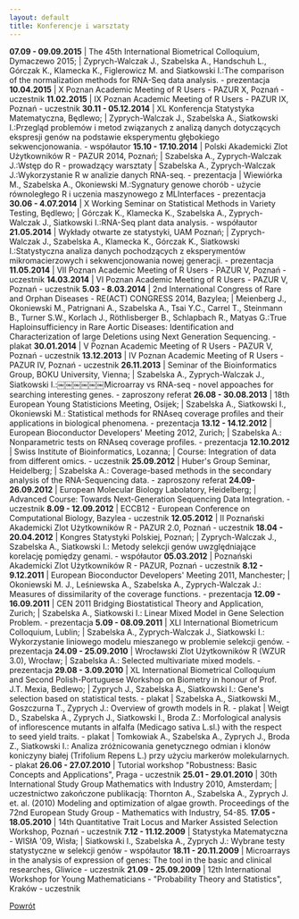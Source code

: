 ```yaml
---
layout: default
title: Konferencje i warsztaty
---
```


**07.09 - 09.09.2015** | The 45th International Biometrical Colloquium, Dymaczewo 2015;
 | Zyprych-Walczak J., Szabelska A., Handschuh L., Górczak K., Klamecka K., Figlerowicz M. and Siatkowski I.:The comparison of the normalization methods for RNA-Seq data analysis. - prezentacja
**10.04.2015** | X Poznan Academic Meeting of R Users - PAZUR X, Poznań - uczestnik 
**11.02.2015** | IX Poznan Academic Meeting of R Users - PAZUR IX, Poznań - uczestnik 
**30.11 - 05.12.2014** | XL Konferencja Statystyka Matematyczna, Będlewo;
 | Zyprych-Walczak J., Szabelska A., Siatkowski I.:Przegląd problemów i metod związanych z analizą danych dotyczących ekspresji genów na podstawie eksperymentu głębokiego sekwencjonowania. - współautor
**15.10 - 17.10.2014** | Polski Akademicki Zlot Użytkowników R - PAZUR 2014, Poznań;
 | Szabelska A., Zyprych-Walczak J.:Wstęp do R - prowadzący warsztaty
 | Szabelska A., Zyprych-Walczak J.:Wykorzystanie R w analizie danych RNA-seq. - prezentacja
 | Wiewiórka M., Szabelska A., Okoniewski M.:Sygnatury genowe chorób - użycie równoległego R i uczenia maszynowego z MLInterfaces - prezentacja
**30.06 - 4.07.2014**	| X Working Seminar on Statistical Methods in Variety Testing, Będlewo;
 | Górczak K., Klamecka K., Szabelska A., Zyprych-Walczak J., Siatkowski I.:RNA-Seq plant data analysis. - współautor
**21.05.2014** | Wykłady otwarte ze statystyki, UAM Poznań;
 | Zyprych-Walczak J., Szabelska A., Klamecka K., Górczak K., Siatkowski I.:Statystyczna analiza danych pochodzących z eksperymentów mikromacierzowych i sekwencjonowania nowej generacji. - prezentacja
**11.05.2014** | VII Poznan Academic Meeting of R Users - PAZUR V, Poznań - uczestnik 
**14.03.2014** | VI Poznan Academic Meeting of R Users - PAZUR V, Poznań - uczestnik 
**5.03 - 8.03.2014** | 2nd International Congress of Rare and Orphan Diseases - RE(ACT) CONGRESS 2014, Bazylea;
 | Meienberg J., Okoniewski M., Patrignani A., Szabelska A., Tsai Y.C., Carrel T., Steinmann B., Turner S.W., Korlach J., Röthlisberger B., Schlapbach R., Matyas G.:True Haploinsufficiency in Rare Aortic Diseases: Identification and Characterization of large Deletions using Next Generation Sequencing. - plakat
**30.01.2014** | V Poznan Academic Meeting of R Users - PAZUR V, Poznań - uczestnik 
**13.12.2013** | IV Poznan Academic Meeting of R Users - PAZUR IV, Poznań - uczestnik
**26.11.2013** | Seminar of the Bioinformatics Group, BOKU University, Vienna;
 | Szabelska A., Zyprych-Walczak J., Siatkowski I.:￼￼￼￼￼￼Microarray vs RNA-seq - novel appoaches for searching interesting genes. - zaproszony referat
**26.08 - 30.08.2013** | 18th European Young Statisticions Meeting, Osijek;
 | Szabelska A., Siatkowski I., Okoniewski M.: Statistical methods for RNAseq coverage profiles and their applications in biological phenomena. - prezentacja
**13.12 - 14.12.2012** | European Bioconductor Developers' Meeting 2012, Zurich;
 | Szabelska A.: Nonparametric tests on RNAseq coverage profiles. - prezentacja
**12.10.2012** | Swiss Institute of Bioinformatics, Lozanna;
 | Course: Integration of data from different omics. - uczestnik
**25.09.2012** | Huber's Group Seminar, Heidelberg;
 | Szabelska A.: Coverage-based methods in the secondary analysis of the RNA-Sequencing data. - zaproszony referat
**24.09-26.09.2012** | European Molecular Biology Labolatory, Heidelberg;
 | Advanced Course: Towards Next-Generation Sequencing Data Integration. - uczestnik
**8.09 - 12.09.2012** | ECCB12 - European Conference on Computational Biology, Bazylea - uczestnik
**12.05.2012** | II Poznański Akademicki Zlot Użytkowników R - PAZUR 2.0, Poznań - uczestnik
**18.04 - 20.04.2012** | Kongres Statystyki Polskiej, Poznań;
 | Zyprych-Walczak J., Szabelska A., Siatkowski I.: Metody selekcji genów uwzględniające korelację pomiędzy genami. - współautor
**05.03.2012** | Poznański Akademicki Zlot Użytkowników R - PAZUR, Poznań - uczestnik
**8.12 - 9.12.2011** | European Bioconductor Developers' Meeting 2011, Manchester;
 | Okoniewski M. J., Leśniewska A., Szabelska A., Zyprych-Walczak J.: Measures of dissimilarity of the coverage functions. - prezentacja
**12.09 - 16.09.2011** | CEN 2011 Bridging Biostatistical Theory and Application, Zurich;
 | Szabelska A., Siatkowski I.: Linear Mixed Model in Gene Selection Problem. - prezentacja
**5.09 - 08.09.2011**	| XLI International Biometricum Colloquium, Lublin;
 | Szabelska A., Zyprych-Walczak J., Siatkowski I.: Wykorzystanie liniowego modelu mieszanego w problemie selekcji genów. - prezentacja
**24.09 - 25.09.2010** | Wrocławski Zlot Użytkowników R (WZUR 3.0), Wrocław;
 | Szabelska A.: Selected multivariate mixed models. - prezentacja
**29.08 - 3.09.2010** | XL International Biometrical Colloquium and Second Polish-Portuguese Workshop on Biometry in honour of Prof. J.T. Mexia, Bedlewo;
 | Zyprych J., Szabelska A., Siatkowski I.: Gene's selection based on statistical tests. - plakat 
 | Szabelska A., Siatkowski M., Goszczurna T., Zyprych J.: Overview of growth models in R. - plakat 
 | Weigt D., Szabelska A., Zyprych J., Siatkowski I., Broda Z.: Morfological analysis of inflorescence mutants in alfalfa (Medicago sativa  L.sl.) with the respect to seed yield traits. - plakat 
 | Tomkowiak A., Szabelska A., Zyprych J., Broda Z., Siatkowski I.: Analiza zróżnicowania genetycznego odmian i klonów koniczyny białej (Trifolium Repens L.) przy użyciu markerów molekularnych. - plakat 
**26.06 - 27.07.2010** | Tutorial workshop "Robustness: Basic Concepts and Applications", Praga - uczestnik
**25.01 - 29.01.2010** | 30th International Study Group Mathematics with Industry 2010, Amsterdam;
 | uczestnictwo zakończone publikacją: Thornton A., Szabelska A., Zyprych J. et. al. (2010) Modeling and optimization of algae growth. Proceedings of the 72nd European Study Group - Mathematics with Industry, 54-85.
**17.05 - 18.05.2010** | 14th Quantitative Trait Locus and Marker Assisted Selection Workshop, Poznań - uczestnik
**7.12 - 11.12.2009** | Statystyka Matematyczna - WISłA '09, Wisła;
 | Siatkowski I., Szabelska A., Zyprych J.: Wybrane testy statystyczne w selekcji genów - współautor
**18.11 - 20.11.2009** | Microarrays in the analysis of expression of genes: The tool in the basic and clinical researches, Gliwice - uczestnik
**21.09 - 25.09.2009** | 12th International Workshop for Young Mathematicians - "Probability Theory and Statistics", Kraków - uczestnik

[Powrót](/cv)
